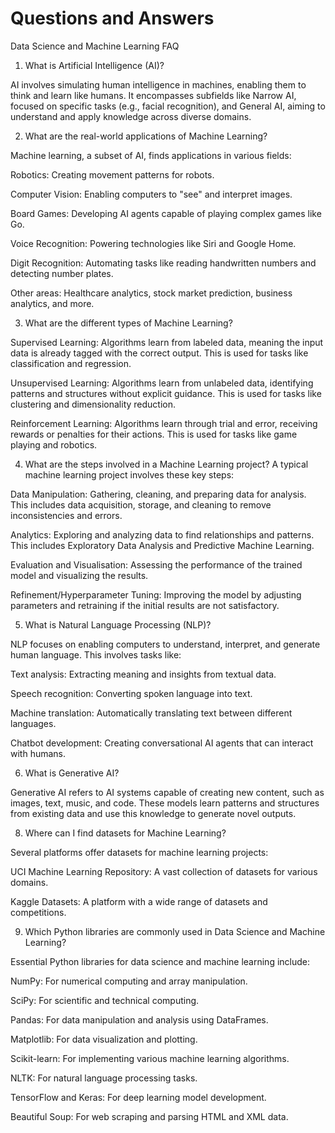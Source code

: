 # Questions and Answers

Data Science and Machine Learning FAQ
1. What is Artificial Intelligence (AI)?

AI involves simulating human intelligence in machines, enabling them to think and learn like humans. It encompasses subfields like Narrow AI, focused on specific tasks (e.g., facial recognition), and General AI, aiming to understand and apply knowledge across diverse domains.

2. What are the real-world applications of Machine Learning?

Machine learning, a subset of AI, finds applications in various fields:

Robotics: Creating movement patterns for robots.

Computer Vision: Enabling computers to "see" and interpret images.

Board Games: Developing AI agents capable of playing complex games like Go.

Voice Recognition: Powering technologies like Siri and Google Home.

Digit Recognition: Automating tasks like reading handwritten numbers and detecting number plates.

Other areas: Healthcare analytics, stock market prediction, business analytics, and more.

3. What are the different types of Machine Learning?

Supervised Learning: Algorithms learn from labeled data, meaning the input data is already tagged with the correct output. This is used for tasks like classification and regression.

Unsupervised Learning: Algorithms learn from unlabeled data, identifying patterns and structures without explicit guidance. This is used for tasks like clustering and dimensionality reduction.

Reinforcement Learning: Algorithms learn through trial and error, receiving rewards or penalties for their actions. This is used for tasks like game playing and robotics.

4. What are the steps involved in a Machine Learning project?
A typical machine learning project involves these key steps:

Data Manipulation: Gathering, cleaning, and preparing data for analysis. This includes data acquisition, storage, and cleaning to remove inconsistencies and errors.

Analytics: Exploring and analyzing data to find relationships and patterns. This includes Exploratory Data Analysis and Predictive Machine Learning.

Evaluation and Visualisation: Assessing the performance of the trained model and visualizing the results.

Refinement/Hyperparameter Tuning: Improving the model by adjusting parameters and retraining if the initial results are not satisfactory.

5. What is Natural Language Processing (NLP)?
   
NLP focuses on enabling computers to understand, interpret, and generate human language. This involves tasks like:

Text analysis: Extracting meaning and insights from textual data.

Speech recognition: Converting spoken language into text.

Machine translation: Automatically translating text between different languages.

Chatbot development: Creating conversational AI agents that can interact with humans.

6. What is Generative AI?
   
Generative AI refers to AI systems capable of creating new content, such as images, text, music, and code. These models learn patterns and structures from existing data and use this knowledge to generate novel outputs.

8. Where can I find datasets for Machine Learning?
   
Several platforms offer datasets for machine learning projects:

UCI Machine Learning Repository: A vast collection of datasets for various domains.

Kaggle Datasets: A platform with a wide range of datasets and competitions.

9. Which Python libraries are commonly used in Data Science and Machine Learning?
   
Essential Python libraries for data science and machine learning include:

NumPy: For numerical computing and array manipulation.

SciPy: For scientific and technical computing.

Pandas: For data manipulation and analysis using DataFrames.

Matplotlib: For data visualization and plotting.

Scikit-learn: For implementing various machine learning algorithms.

NLTK: For natural language processing tasks.

TensorFlow and Keras: For deep learning model development.

Beautiful Soup: For web scraping and parsing HTML and XML data.
